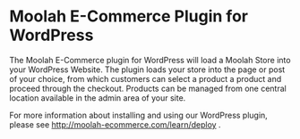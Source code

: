 Moolah E-Commerce Plugin for WordPress
========================

The Moolah E-Commerce plugin for WordPress will load a Moolah Store into your WordPress Website. The plugin loads your store into the page or post of your choice, from which customers can select a product a product and proceed through the checkout.  Products can be managed from one central location available in the admin area of your site.

For more information about installing and using our WordPress plugin, please see http://moolah-ecommerce.com/learn/deploy .
